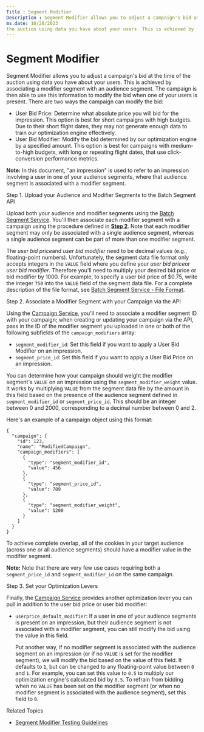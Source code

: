 ```yaml
---
Title : Segment Modifier
Description : Segment Modifier allows you to adjust a campaign's bid at the time of
ms.date: 10/28/2023
the auction using data you have about your users. This is achieved by
---
```



# Segment Modifier



Segment Modifier allows you to adjust a campaign's bid at the time of
the auction using data you have about your users. This is achieved by
associating a modifier segment with an audience segment. The campaign is
then able to use this information to modify the bid when one of your
users is present. There are two ways the campaign can modify the bid:

- User Bid Price: Determine what absolute price you will bid for the
  impression. This option is best for short campaigns with high budgets.
  Due to their short flight dates, they may not generate enough data to
  train our optimization engine effectively.
- User Bid Modifier: Modify the bid determined by our optimization
  engine by a specified amount. This option is best for campaigns with
  medium-to-high budgets, with long or repeating flight dates, that use
  click-conversion performance metrics.



<b>Note:</b> In this document, "an impression"
is used to refer to an impression involving a user in one of your
audience segments, where that audience segment is associated with a
modifier segment.



Step 1. Upload your Audience and Modifier Segments to the Batch Segment
API

Upload both your audience and modifier segments using the <a
href="xandr-api/batch-segment-service.md"
class="xref" target="_blank">Batch Segment Service</a>. You'll then
associate each modifier segment with a campaign using the procedure
defined in **<a
href="segment-modifier.md#ID-000053f3__p-eeecd7e8-81bb-4ab1-af13-fb794cb95945"
class="xref">Step 2</a>**. Note that each modifier segment may only be
associated with a single audience segment, whereas a single audience
segment can be part of more than one modifier segment.

The *user bid price*and *user bid modifier* need to be decimal values
(e.g., floating-point numbers). Unfortunately, the segment data file
format only accepts integers in the `VALUE` field where you define your
*user bid price*or *user bid modifier*. Therefore you'll need to
multiply your desired bid price or bid modifier by 1000. For example, to
specify a user bid price of $0.75, write the integer `750` into the
`VALUE` field of the segment data file. For a complete description of
the file format, see <a
href="xandr-api/page/batch-segment-servicehttps://xandr-prod.zoominsoftware.io/bundle/xandr-api/batch-segment-service---file-format.md"
class="xref" target="_blank">Batch Segment Service - File Format</a>.

Step 2. Associate a Modifier Segment with your Campaign via the API

Using the <a
href="xandr-api/campaign-service.md"
class="xref" target="_blank">Campaign Service</a>, you'll need to
associate a modifier segment ID with your campaign; when creating or
updating your campaign via the API, pass in the ID of the modifier
segment you uploaded in one or both of the following subfields of the
`campaign_modifiers` array:

- `segment_modifier_id`: Set this field if you want to apply a User Bid
  Modifier on an impression.
- `segment_price_id`: Set this field if you want to apply a User Bid
  Price on an impression.

You can determine how your campaign should weight the modifier segment's
`VALUE` on an impression using the `segment_modifier_weight` value. It
works by multiplying `VALUE` from the segment data file by the amount in
this field based on the presence of the audience segment defined in
`segment_modifier_id` or `segment_price_id`. This should be an integer
between 0 and 2000, corresponding to a decimal number between 0 and 2.

Here's an example of a campaign object using this format:

``` pre
{
  "campaign": {
    "id": 123,
    "name": "ModifiedCampaign",
    "campaign_modifiers": [
      {
        "type": "segment_modifier_id",
        "value": 456
      },
      {
        "type": "segment_price_id",
        "value": 789
      },
      {
        "type": "segment_modifier_weight",
        "value": 1200
      }
    ]
  }
}
```

To achieve complete overlap, all of the cookies in your target audience
(across one or all audience segments) should have a modifier value in
the modifier segment.



<b>Note:</b> Note that there are very few use
cases requiring both a `segment_price_id` and `segment_modifier_id` on
the same campaign.



Step 3. Set your Optimization Levers

Finally, the <a
href="xandr-api/campaign-service.md"
class="xref" target="_blank">Campaign Service</a> provides another
optimization lever you can pull in addition to the user bid price or
user bid modifier:

- `userprice_default_modifier`: If a user in one of your audience
  segments is present on an impression, but their audience segment is
  not associated with a modifier segment, you can still modify the bid
  using the value in this field.

  Put another way, if no modifier segment is associated with the
  audience segment on an impression (or if no `VALUE` is set for the
  modifier segment), we will modify the bid based on the value of this
  field. It defaults to `1`, but can be changed to any floating-point
  value between `0` and `1`. For example, you can set this value to
  `0.5` to multiply our optimization engine's calculated bid by `0.5`.
  To refrain from bidding when no `VALUE` has been set on the modifier
  segment (or when no modifier segment is associated with the audience
  segment), set this field to `0`.

Related Topics

- <a href="segment-modifier-testing-guidelines.md" class="xref">Segment
  Modifier Testing Guidelines</a>




